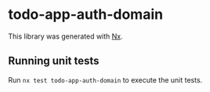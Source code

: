 # todo-app-auth-domain

This library was generated with [Nx](https://nx.dev).

## Running unit tests

Run `nx test todo-app-auth-domain` to execute the unit tests.
